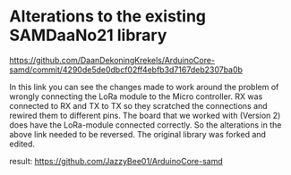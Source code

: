 # Alterations to the existing SAMDaaNo21 library

https://github.com/DaanDekoningKrekels/ArduinoCore-samd/commit/4290de5de0dbcf02ff4ebfb3d7167deb2307ba0b

In this link you can see the changes made to work around the problem of wrongly connecting the LoRa module to the Micro controller. RX was connected to RX and TX to TX so they scratched the connections and rewired them to different pins. 
The board that we worked with (Version 2) does have the LoRa-module connected correctly. So the alterations in the above link needed to be reversed. 
The original library was forked and edited.

result: https://github.com/JazzyBee01/ArduinoCore-samd
